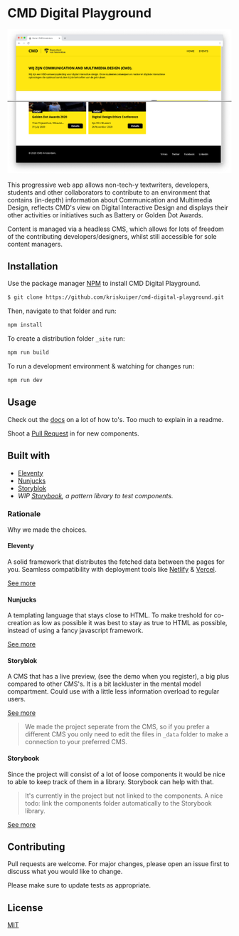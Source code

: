 # CMD Digital Playground

![Screenshot of the website](/docs/images/project_image.png)

This progressive web app allows non-tech-y textwriters, developers, students and other collaborators to contribute to an environment that contains (in-depth) information about Communication and Multimedia Design, reflects CMD's view on Digital Interactive Design and displays their other activities or initiatives such as Battery or Golden Dot Awards.

Content is managed via a headless CMS, which allows for lots of freedom of the contributing developers/designers, whilst still accessible for sole content managers.

## Installation

Use the package manager [NPM](https://docs.npmjs.com/downloading-and-installing-node-js-and-npm) to install CMD Digital Playground.

```bash
$ git clone https://github.com/kriskuiper/cmd-digital-playground.git
```

Then, navigate to that folder and run:
```bash
npm install
```

To create a distribution folder `_site` run:

``` bash
npm run build
```

To run a development environment & watching for changes run:

``` bash
npm run dev
```

## Usage


Check out the [docs](/wiki) on a lot of how to's. Too much to explain in a readme.

Shoot a [Pull Request](/pulls) in for new components.

## Built with
- [Eleventy](#eleventy)
- [Nunjucks](#nunjucks)
- [Storyblok](#storyblok)
- _WIP [Storybook](#storybook), a pattern library to test components._

### Rationale
Why we made the choices.

#### Eleventy
A solid framework that distributes the fetched data between the pages for you. Seamless compatibility with deployment tools like [Netlify](//netlify.com) & [Vercel](//vercel.com).

[See more](https://www.11ty.dev/)

#### Nunjucks
A templating language that stays close to HTML. To make treshold for co-creation as low as possible it was best to stay as true to HTML as possible, instead of using a fancy javascript framework.

[See more](https://mozilla.github.io/nunjucks/)

#### Storyblok
A CMS that has a live preview, (see the demo when you register), a big plus compared to other CMS's. It is a bit lackluster in the mental model compartment. Could use with a little less information overload to regular users.

[See more](https://storyblok.com)

> We made the project seperate from the CMS, so if you prefer a different CMS you only need to edit the files in `_data` folder to make a connection to your preferred CMS.

#### Storybook
Since the project will consist of a lot of loose components it would be nice to able to keep track of them in a library. Storybook can help with that.

> It's currently in the project but not linked to the components. A nice todo: link the components folder automatically to the Storybook library.

[See more](https://storybook.js.org/)


## Contributing
Pull requests are welcome. For major changes, please open an issue first to discuss what you would like to change.

Please make sure to update tests as appropriate.

## License
[MIT](/LICENSE)
